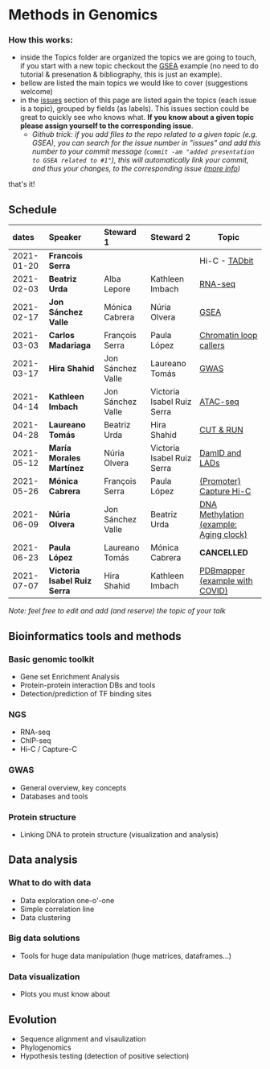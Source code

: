 # Methods in Genomics

### How this works:

 - inside the Topics folder are organized the topics we are going to touch, if you start with a new topic checkout the [GSEA](Topics/Genomic_toolkits/GSEA) example (no need to do tutorial & presenation & bibliography, this is just an example).
 - bellow are listed the main topics we would like to cover (suggestions welcome)
 - in the [issues](https://github.com/bsc-life/methods-Genomics/issues) section of this page are listed again the topics (each issue is a topic), grouped by fields (as labels). This issues section could be great to quickly see who knows what. **If you know about a given topic please assign yourself to the corresponding issue**.
   - *Github trick: if you add files to the repo related to a given topic (e.g. GSEA), you can search for the issue number in "issues" and add this number to your commit message (`commit -am "added presentation to GSEA related to #1"`), this will automatically link your commit, and thus your changes, to the corresponding issue ([more info](https://docs.github.com/en/free-pro-team@latest/github/managing-your-work-on-github/linking-a-pull-request-to-an-issue))*


that's it!

## Schedule

| dates | Speaker | Steward 1 | Steward 2 | Topic |
|:-----------|:---------------------------|:-----------------------|:---------------------------|---|
| 2021-01-20 | **Francois Serra** |  |  |  Hi-C - [TADbit](https://github.com/3DGenomes/MethodsMolBiol)  |
| 2021-02-03 | **Beatriz Urda** | Alba Lepore | Kathleen Imbach |  [RNA-seq](Topics/RNA-seq/SGM_Genomics_RNAseq.pdf)  |
| 2021-02-17 | **Jon Sánchez Valle** | Mónica Cabrera | Núria Olvera |  [GSEA](Topics/Genomic_toolkits/GSEA/20210217-SubGM3-enrichments.pdf)  | 
| 2021-03-03 | **Carlos Madariaga** | François Serra | Paula López |  [Chromatin loop callers](Topics/Hi-C/Loop_Callers_Final.pdf)  |
| 2021-03-17 | **Hira Shahid** | Jon Sánchez Valle | Laureano Tomás |  [GWAS](Topics/GWAS/GWAS.Hira.pdf)  |
| 2021-04-14 | **Kathleen Imbach** | Jon Sánchez Valle | Victoria Isabel Ruiz Serra |  [ATAC-seq](Topics/ATAC-seq/ATAC-Sequencing.pdf)  |
| 2021-04-28 | **Laureano Tomás** | Beatriz Urda | Hira Shahid | [CUT & RUN](Topics/Cut%20%26%20Run/20210428-subGM3%20CutnRun.pdf)  |
| 2021-05-12 | **María Morales Martínez** | Núria Olvera | Victoria Isabel Ruiz Serra |  [DamID and LADs](Topics/DamID_LADs/DamID.pdf)  | 
| 2021-05-26 | **Mónica Cabrera** | François Serra | Paula López |  [(Promoter) Capture Hi-C](Topics/Capture-C/subGM_PCHiC_MonicaCabrera.pdf)  |
| 2021-06-09 | **Núria Olvera** | Jon Sánchez Valle | Beatriz Urda |  [DNA Methylation (example: Aging clock)](Topics/DNA_methylation/DNA_methylation_array_data_and_Ageing_Clock.pdf)  |
| 2021-06-23 | **Paula López** | Laureano Tomás | Mónica Cabrera |  **CANCELLED**  |
| 2021-07-07 | **Victoria Isabel Ruiz Serra** | Hira Shahid | Kathleen Imbach |  [PDBmapper (example with COVID)](Topics/PDBmapper/SG3-PDBmapper-6_07_2021.pptx)  |



*Note: feel free to edit and add (and reserve) the topic of your talk*

## Bioinformatics tools and methods

### Basic genomic toolkit

 - Gene set Enrichment Analysis
 - Protein-protein interaction DBs and tools
 - Detection/prediction of TF binding sites
 
### NGS

 - RNA-seq
 - ChIP-seq
 - Hi-C / Capture-C

### GWAS

 - General overview, key concepts
 - Databases and tools
 
### Protein structure

 - Linking DNA to protein structure (visualization and analysis)

## Data analysis
 

### What to do with data

 - Data exploration one-o'-one
 - Simple correlation line
 - Data clustering
 
### Big data solutions

 - Tools for huge data manipulation (huge matrices, dataframes...)
 
### Data visualization

- Plots you must know about

## Evolution

 - Sequence alignment and visaulization
 - Phylogenomics
 - Hypothesis testing (detection of positive selection)
